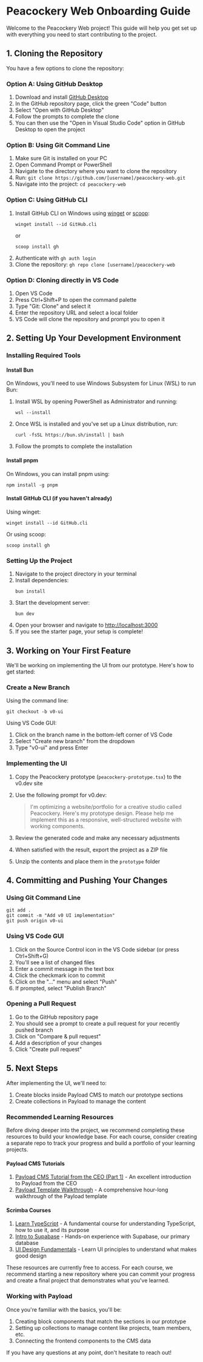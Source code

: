 # Peacockery Web Onboarding Guide

Welcome to the Peacockery Web project! This guide will help you get set up with everything you need to start contributing to the project.

## 1. Cloning the Repository

You have a few options to clone the repository:

### Option A: Using GitHub Desktop
1. Download and install [GitHub Desktop](https://desktop.github.com/)
2. In the GitHub repository page, click the green "Code" button
3. Select "Open with GitHub Desktop"
4. Follow the prompts to complete the clone
5. You can then use the "Open in Visual Studio Code" option in GitHub Desktop to open the project

### Option B: Using Git Command Line
1. Make sure Git is installed on your PC
2. Open Command Prompt or PowerShell
3. Navigate to the directory where you want to clone the repository
4. Run: `git clone https://github.com/[username]/peacockery-web.git`
5. Navigate into the project: `cd peacockery-web`

### Option C: Using GitHub CLI
1. Install GitHub CLI on Windows using [winget](https://github.com/cli/cli#installation) or [scoop](https://scoop.sh/):
   ```
   winget install --id GitHub.cli
   ```
   or
   ```
   scoop install gh
   ```
2. Authenticate with `gh auth login`
3. Clone the repository: `gh repo clone [username]/peacockery-web`

### Option D: Cloning directly in VS Code
1. Open VS Code
2. Press Ctrl+Shift+P to open the command palette
3. Type "Git: Clone" and select it
4. Enter the repository URL and select a local folder
5. VS Code will clone the repository and prompt you to open it

## 2. Setting Up Your Development Environment

### Installing Required Tools

#### Install Bun
On Windows, you'll need to use Windows Subsystem for Linux (WSL) to run Bun:
1. Install WSL by opening PowerShell as Administrator and running:
   ```
   wsl --install
   ```
2. Once WSL is installed and you've set up a Linux distribution, run:
   ```
   curl -fsSL https://bun.sh/install | bash
   ```
3. Follow the prompts to complete the installation

#### Install pnpm
On Windows, you can install pnpm using:
```
npm install -g pnpm
```

#### Install GitHub CLI (if you haven't already)
Using winget:
```
winget install --id GitHub.cli
```
Or using scoop:
```
scoop install gh
```

### Setting Up the Project

1. Navigate to the project directory in your terminal
2. Install dependencies:
   ```
   bun install
   ```
3. Start the development server:
   ```
   bun dev
   ```
4. Open your browser and navigate to [http://localhost:3000](http://localhost:3000)
5. If you see the starter page, your setup is complete!

## 3. Working on Your First Feature

We'll be working on implementing the UI from our prototype. Here's how to get started:

### Create a New Branch

Using the command line:
```
git checkout -b v0-ui
```

Using VS Code GUI:
1. Click on the branch name in the bottom-left corner of VS Code
2. Select "Create new branch" from the dropdown
3. Type "v0-ui" and press Enter

### Implementing the UI

1. Copy the Peacockery prototype (`peacockery-prototype.tsx`) to the v0.dev site
2. Use the following prompt for v0.dev:
   > I'm optimizing a website/portfolio for a creative studio called Peacockery. Here's my prototype design. Please help me implement this as a responsive, well-structured website with working components.

3. Review the generated code and make any necessary adjustments
4. When satisfied with the result, export the project as a ZIP file
5. Unzip the contents and place them in the `prototype` folder

## 4. Committing and Pushing Your Changes

### Using Git Command Line
```
git add .
git commit -m "Add v0 UI implementation"
git push origin v0-ui
```

### Using VS Code GUI
1. Click on the Source Control icon in the VS Code sidebar (or press Ctrl+Shift+G)
2. You'll see a list of changed files
3. Enter a commit message in the text box
4. Click the checkmark icon to commit
5. Click on the "..." menu and select "Push"
6. If prompted, select "Publish Branch"

### Opening a Pull Request
1. Go to the GitHub repository page
2. You should see a prompt to create a pull request for your recently pushed branch
3. Click on "Compare & pull request"
4. Add a description of your changes
5. Click "Create pull request"

## 5. Next Steps

After implementing the UI, we'll need to:

1. Create blocks inside Payload CMS to match our prototype sections
2. Create collections in Payload to manage the content

### Recommended Learning Resources

Before diving deeper into the project, we recommend completing these resources to build your knowledge base. For each course, consider creating a separate repo to track your progress and build a portfolio of your learning projects.

#### Payload CMS Tutorials
1. [Payload CMS Tutorial from the CEO (Part 1)](https://youtu.be/ngm786aqnuo?si=fYfzSEqf2kVcASdz) - An excellent introduction to Payload from the CEO
2. [Payload Template Walkthrough](https://www.youtube.com/watch?v=Uyq0W6vc8Ds) - A comprehensive hour-long walkthrough of the Payload template

#### Scrimba Courses
1. [Learn TypeScript](https://scrimba.com/learn-typescript-c03c) - A fundamental course for understanding TypeScript, how to use it, and its purpose
2. [Intro to Supabase](https://scrimba.com/intro-to-supabase-c0abltfqed) - Hands-on experience with Supabase, our primary database
3. [UI Design Fundamentals](https://scrimba.com/intro-to-ui-design-fundamentals-c0q) - Learn UI principles to understand what makes good design

These resources are currently free to access. For each course, we recommend starting a new repository where you can commit your progress and create a final project that demonstrates what you've learned.

### Working with Payload

Once you're familiar with the basics, you'll be:
1. Creating block components that match the sections in our prototype
2. Setting up collections to manage content like projects, team members, etc.
3. Connecting the frontend components to the CMS data

If you have any questions at any point, don't hesitate to reach out! 